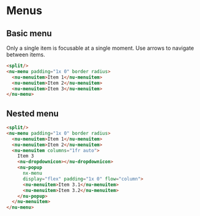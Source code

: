 # Menus

## Basic menu

Only a single item is focusable at a single moment. Use arrows to navigate between items.

```html
<split/>
<nu-menu padding="1x 0" border radius>
  <nu-menuitem>Item 1</nu-menuitem>
  <nu-menuitem>Item 2</nu-menuitem>
  <nu-menuitem>Item 3</nu-menuitem>
</nu-menu>
```

## Nested menu

```html
<split/>
<nu-menu padding="1x 0" border radius>
  <nu-menuitem>Item 1</nu-menuitem>
  <nu-menuitem>Item 2</nu-menuitem>
  <nu-menuitem columns="1fr auto">
    Item 3
    <nu-dropdownicon></nu-dropdownicon>
    <nu-popup
      nx-menu
      display="flex" padding="1x 0" flow="column">
      <nu-menuitem>Item 3.1</nu-menuitem>
      <nu-menuitem>Item 3.2</nu-menuitem>
    </nu-popup>
  </nu-menuitem>
</nu-menu>
```
